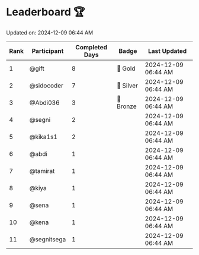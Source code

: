 # Leaderboard 🏆

Updated on: 2024-12-09 06:44 AM

| Rank | Participant       | Completed Days | Badge      | Last Updated         |
|------|-------------------|----------------|------------|----------------------|
| 1    | @gift             | 8              | 🏅 Gold     | 2024-12-09 06:44 AM |
| 2    | @sidocoder        | 7              | 🥈 Silver   | 2024-12-09 06:44 AM |
| 3    | @Abdi036          | 3              | 🥉 Bronze   | 2024-12-09 06:44 AM |
| 4    | @segni            | 2              |            | 2024-12-09 06:44 AM |
| 5    | @kika1s1          | 2              |            | 2024-12-09 06:44 AM |
| 6    | @abdi             | 1              |            | 2024-12-09 06:44 AM |
| 7    | @tamirat          | 1              |            | 2024-12-09 06:44 AM |
| 8    | @kiya             | 1              |            | 2024-12-09 06:44 AM |
| 9    | @sena             | 1              |            | 2024-12-09 06:44 AM |
| 10   | @kena             | 1              |            | 2024-12-09 06:44 AM |
| 11   | @segnitsega       | 1              |            | 2024-12-09 06:44 AM |
